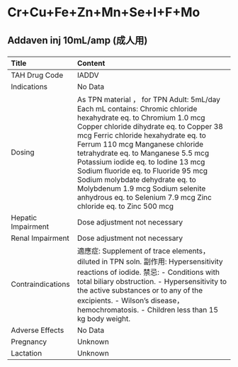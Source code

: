 # Cr+Cu+Fe+Zn+Mn+Se+I+F+Mo

## Addaven inj 10mL/amp (成人用)

##### 

| Title              | Content                                                                                                                                                                                                                                                                                                                                                                                                                                                                                          |
|:-------------------|:-------------------------------------------------------------------------------------------------------------------------------------------------------------------------------------------------------------------------------------------------------------------------------------------------------------------------------------------------------------------------------------------------------------------------------------------------------------------------------------------------|
| TAH Drug Code      | IADDV                                                                                                                                                                                                                                                                                                                                                                                                                                                                                            |
| Indications        | No Data                                                                                                                                                                                                                                                                                                                                                                                                                                                                                          |
| Dosing             | As TPN material ， for TPN Adult: 5mL/day Each mL contains: Chromic chloride hexahydrate eq. to Chromium 1.0 mcg Copper chloride dihydrate eq. to Copper 38 mcg Ferric chloride hexahydrate eq. to Ferrum 110 mcg Manganese chloride tetrahydrate eq. to Manganese 5.5 mcg Potassium iodide eq. to Iodine 13 mcg Sodium fluoride eq. to Fluoride 95 mcg Sodium molybdate dehydrate eq. to Molybdenum 1.9 mcg Sodium selenite anhydrous eq. to Selenium 7.9 mcg Zinc chloride eq. to Zinc 500 mcg |
| Hepatic Impairment | Dose adjustment not necessary                                                                                                                                                                                                                                                                                                                                                                                                                                                                    |
| Renal Impairment   | Dose adjustment not necessary                                                                                                                                                                                                                                                                                                                                                                                                                                                                    |
| Contraindications  | 適應症: Supplement of trace elements， diluted in TPN soln. 副作用: Hypersensitivity reactions of iodide. 禁忌: - Conditions with total biliary obstruction. - Hypersensitivity to the active substances or to any of the excipients. - Wilson’s disease， hemochromatosis. - Children less than 15 kg body weight.                                                                                                                                                                              |
| Adverse Effects    | No Data                                                                                                                                                                                                                                                                                                                                                                                                                                                                                          |
| Pregnancy          | Unknown                                                                                                                                                                                                                                                                                                                                                                                                                                                                                          |
| Lactation          | Unknown                                                                                                                                                                                                                                                                                                                                                                                                                                                                                          |

